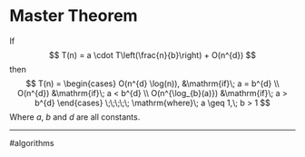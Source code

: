 # Master Theorem
If
$$
T(n) = a \cdot T\left(\frac{n}{b}\right) + O(n^{d})
$$
then
$$
T(n) =
\begin{cases}
O(n^{d} \log(n)),  &\mathrm{if}\; a = b^{d} \\
O(n^{d})          &\mathrm{if}\; a < b^{d} \\
O(n^{\log_{b}(a)})          &\mathrm{if}\; a > b^{d}
\end{cases}
\;\;\;\;\;
\mathrm{where}\; a \geq 1,\; b > 1
$$
Where $a$, $b$ and $d$ are all constants.



---
#algorithms 
